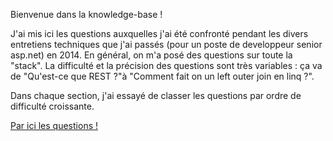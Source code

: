 Bienvenue dans la knowledge-base !

J'ai mis ici les questions auxquelles j'ai été confronté pendant les divers entretiens techniques que j'ai passés (pour un poste de developpeur senior asp.net) en 2014. En général, on m'a posé des questions sur toute la "stack". La difficulté et la précision des questions sont très variables : ça va de "Qu'est-ce que REST ?"à "Comment fait on un left outer join en linq ?".

Dans chaque section, j'ai essayé de classer les questions par ordre de difficulté croissante.

[Par ici les questions !](../../wiki)

